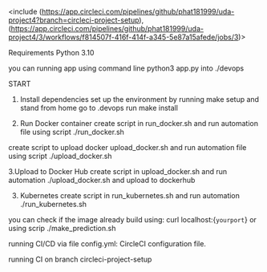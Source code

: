 <include
(https://app.circleci.com/pipelines/github/phat181999/uda-project4?branch=circleci-project-setup),
(https://app.circleci.com/pipelines/github/phat181999/uda-project4/3/workflows/f814507f-416f-414f-a345-5e87a15afede/jobs/3)>

Requirements
Python 3.10

you can running app using command line python3 app.py into ./devops

START

1. Install dependencies
   set up the environment by running make setup and stand from home go to .devops
   run make install

2. Run Docker container
   create script in run_docker.sh and run automation file using script ./run_docker.sh

create script to upload docker upload_docker.sh and run automation file using script ./upload_docker.sh

3.Upload to Docker Hub
create script in upload_docker.sh and run automation ./upload_docker.sh
and upload to dockerhub

3. Kubernetes
   create script in run_kubernetes.sh and run automation ./run_kubernetes.sh

you can check if the image already build using: curl localhost:{`yourport`} or using scrip ./make_prediction.sh

running CI/CD via file config.yml: CircleCI configuration file.

running CI on branch circleci-project-setup
